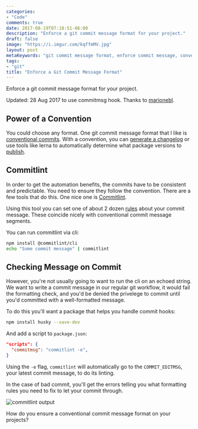 ```yaml
---
categories:
- "Code"
comments: true
date: 2017-08-19T07:18:51-06:00
description: "Enforce a git commit message format for your project."
draft: false
image: "https://i.imgur.com/kqffmMV.jpg"
layout: post
metaKeywords: "git commit message format, enforce commit message, conventional commit"
tags:
- "git"
title: "Enforce a Git Commit Message Format"
---
```


Enforce a git commit message format for your project.

<!--more-->

Updated: 28 Aug 2017 to use commitmsg hook.  Thanks to [marionebl](https://github.com/marionebl).

## Power of a Convention

You could choose any format.  One git commit message format that I like is [conventional commits](https://conventionalcommits.org/).  With a convention, you can [generate a changelog](https://github.com/conventional-changelog/conventional-changelog) or use tools like lerna to automatically determine what package versions to [publish](https://github.com/lerna/lerna#--conventional-commits).

## Commitlint

In order to get the automation benefits, the commits have to be consistent and predictable.  You need to ensure they follow the convention.  There are a few tools that do this.  One nice one is [Commitlint](https://github.com/marionebl/commitlint).  

Using this tool you can set one of about 2 dozen [rules](http://marionebl.github.io/commitlint/#/reference-rules) about your commit message.  These coincide nicely with conventional commit message segments.

You can run commitlint via cli:

```bash
npm install @commitlint/cli
echo "Some commit message" | commitlint
```

## Checking Message on Commit

However, you're not usually going to want to run the cli on an echoed string.  We want to write a commit message in our regular git workflow, it would fail the formatting check, and you'd be denied the privelege to commit until you'd committed with a well-formatted message.

To do this you'll want a package that helps you handle commit hooks:

```bash
npm install husky --save-dev
```

And add a script to `package.json`:

```json
"scripts": {
  "commitmsg": "commitlint -e",
}
```

Using the `-e` flag, `commitlint` will automatically go to the `COMMIT_EDITMSG`, your latest commit message, to do its linting.

In the case of bad commit, you'll get the errors telling you what formatting rules you need to fix to let your commit through.

![commitlint output](https://i.imgur.com/a7RFcY7.jpg)

How do you ensure a conventional commit message format on your projects?
